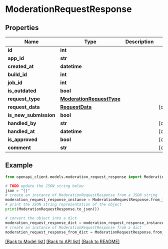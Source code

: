 # ModerationRequestResponse


## Properties

Name | Type | Description | Notes
------------ | ------------- | ------------- | -------------
**id** | **int** |  | 
**app_id** | **str** |  | 
**created_at** | **datetime** |  | 
**build_id** | **int** |  | 
**job_id** | **int** |  | 
**is_outdated** | **bool** |  | 
**request_type** | [**ModerationRequestType**](ModerationRequestType.md) |  | 
**request_data** | [**RequestData**](RequestData.md) |  | [optional] 
**is_new_submission** | **bool** |  | 
**handled_by** | **str** |  | [optional] 
**handled_at** | **datetime** |  | [optional] 
**is_approved** | **bool** |  | [optional] 
**comment** | **str** |  | [optional] 

## Example

```python
from openapi_client.models.moderation_request_response import ModerationRequestResponse

# TODO update the JSON string below
json = "{}"
# create an instance of ModerationRequestResponse from a JSON string
moderation_request_response_instance = ModerationRequestResponse.from_json(json)
# print the JSON string representation of the object
print(ModerationRequestResponse.to_json())

# convert the object into a dict
moderation_request_response_dict = moderation_request_response_instance.to_dict()
# create an instance of ModerationRequestResponse from a dict
moderation_request_response_from_dict = ModerationRequestResponse.from_dict(moderation_request_response_dict)
```
[[Back to Model list]](../README.md#documentation-for-models) [[Back to API list]](../README.md#documentation-for-api-endpoints) [[Back to README]](../README.md)


